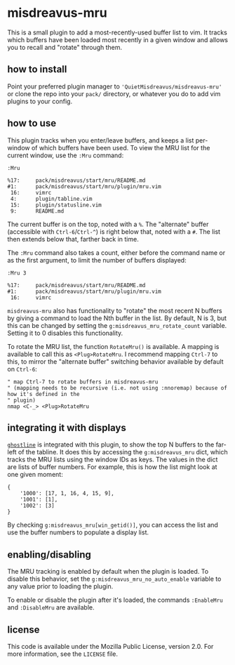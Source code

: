 # misdreavus-mru

This is a small plugin to add a most-recently-used buffer list to vim. It tracks which buffers have
been loaded most recently in a given window and allows you to recall and "rotate" through them.

## how to install

Point your preferred plugin manager to `'QuietMisdreavus/misdreavus-mru'` or clone the repo into
your `pack/` directory, or whatever you do to add vim plugins to your config.

## how to use

This plugin tracks when you enter/leave buffers, and keeps a list per-window of which buffers have
been used. To view the MRU list for the current window, use the `:Mru` command:

```
:Mru

%17:     pack/misdreavus/start/mru/README.md
#1:      pack/misdreavus/start/mru/plugin/mru.vim
 16:     vimrc
 4:      plugin/tabline.vim
 15:     plugin/statusline.vim
 9:      README.md
```

The current buffer is on the top, noted with a `%`. The "alternate" buffer (accessible with
`Ctrl-6`/`Ctrl-^`) is right below that, noted with a `#`. The list then extends below that, farther
back in time.

The `:Mru` command also takes a count, either before the command name or as the first argument, to
limit the number of buffers displayed:

```
:Mru 3

%17:     pack/misdreavus/start/mru/README.md
#1:      pack/misdreavus/start/mru/plugin/mru.vim
 16:     vimrc
```

`misdreavus-mru` also has functionality to "rotate" the most recent N buffers by giving a command to
load the Nth buffer in the list. By default, N is 3, but this can be changed by setting the
`g:misdreavus_mru_rotate_count` variable. Setting it to 0 disables this functionality.

To rotate the MRU list, the function `RotateMru()` is available. A mapping is available to call this
as `<Plug>RotateMru`. I recommend mapping `Ctrl-7` to this, to mirror the "alternate buffer"
switching behavior available by default on `Ctrl-6`:

```vim
" map Ctrl-7 to rotate buffers in misdreavus-mru
" (mapping needs to be recursive (i.e. not using :nnoremap) because of how it's defined in the
" plugin)
nmap <C-_> <Plug>RotateMru
```

## integrating it with displays

[`ghostline`] is integrated with this plugin, to show the top N buffers to the far-left of the
tabline. It does this by accessing the `g:misdreavus_mru` dict, which tracks the MRU lists using the
window IDs as keys. The values in the dict are lists of buffer numbers. For example, this is how the
list might look at one given moment:

```
{
    '1000': [17, 1, 16, 4, 15, 9],
    '1001': [1],
    '1002': [3]
}
```

[`ghostline`]: https://github.com/QuietMisdreavus/ghostline

By checking `g:misdreavus_mru[win_getid()]`, you can access the list and use the buffer numbers to
populate a display list.

## enabling/disabling

The MRU tracking is enabled by default when the plugin is loaded. To disable this behavior, set the
`g:misdreavus_mru_no_auto_enable` variable to any value prior to loading the plugin.

To enable or disable the plugin after it's loaded, the commands `:EnableMru` and `:DisableMru` are
available.

## license

This code is available under the Mozilla Public License, version 2.0. For more information, see the
`LICENSE` file.
